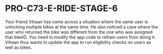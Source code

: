 # PRO-C73-E-RIDE-STAGE-6
Your friend Vihaan has come across a situation where the same user is unlocking multiple bikes at the same time. He also noticed a case where the user who returned the bike was different from the one who was assigned that bikeID.  You need to modify the app code to refrain users from doing it. Vihaan thus wants to update the app to run eligibility checks on users as well as bikes.
